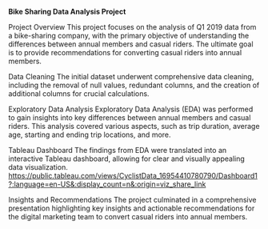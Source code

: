 **Bike Sharing Data Analysis Project**
                                                                    
Project Overview
This project focuses on the analysis of Q1 2019 data from a bike-sharing company, with the primary objective of understanding the differences between annual members and casual riders. The ultimate goal is to provide recommendations for converting casual riders into annual members.

Data Cleaning
The initial dataset underwent comprehensive data cleaning, including the removal of null values, redundant columns, and the creation of additional columns for crucial calculations.

Exploratory Data Analysis
Exploratory Data Analysis (EDA) was performed to gain insights into key differences between annual members and casual riders. This analysis covered various aspects, such as trip duration, average age, starting and ending trip locations, and more.

Tableau Dashboard
The findings from EDA were translated into an interactive Tableau dashboard, allowing for clear and visually appealing data visualization. 
https://public.tableau.com/views/CyclistData_16954410780790/Dashboard1?:language=en-US&:display_count=n&:origin=viz_share_link

Insights and Recommendations
The project culminated in a comprehensive presentation highlighting key insights and actionable recommendations for the digital marketing team to convert casual riders into annual members.

